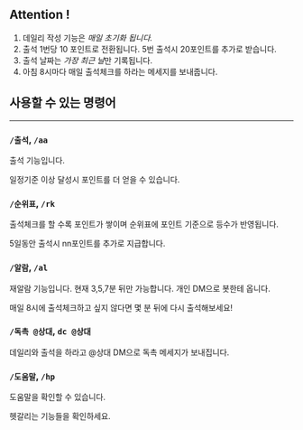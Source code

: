 ## Attention !
1. 데일리 작성 기능은 *매일 초기화 됩니다.*
2. 출석 1번당 10 포인트로 전환됩니다. 5번 출석시 20포인트를 추가로 받습니다.
3. 출석 날짜는 *가장 최근 날*만 기록됩니다.
4. 아침 8시마다 매일 출석체크를 하라는 메세지를 보내줍니다.

## 사용할 수 있는 명령어

---
### `/출석`, `/aa`
출석 기능입니다. 

일정기준 이상 달성시 포인트를 더 얻을 수 있습니다.

### `/순위표`, `/rk`
출석체크를 할 수록 포인트가 쌓이며 순위표에 포인트 기준으로 등수가 반영됩니다.

5일동안 출석시 nn포인트를 추가로 지급합니다.

### `/알람`, `/al`
재알람 기능입니다. 현재 3,5,7분 뒤만 가능합니다. 개인 DM으로 봇한테 옵니다.

매일 8시에 출석체크하고 싶지 않다면 몇 분 뒤에 다시 출석해보세요!


### `/독촉 @상대`, `dc @상대`
데일리와 출석을 하라고 @상대 DM으로 독촉 메세지가 보내집니다.

### `/도움말`, `/hp`
도움말을 확인할 수 있습니다. 

헷갈리는 기능들을 확인하세요.

